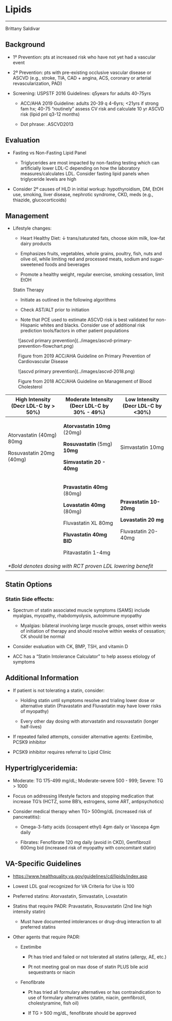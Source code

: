 # Lipids

---

Brittany Saldivar

## Background

- 1º Prevention: pts at increased risk who have not yet had a vascular
    event

- 2º Prevention: pts with pre-existing occlusive vascular disease or
    ASCVD (e.g., stroke, TIA, CAD + angina, ACS, coronary or arterial
    revascularization, PAD)

- Screening: USPSTF 2016 Guidelines: q5years for adults 40-75yrs

    - ACC/AHA 2019 Guideline: adults 20-39 q 4-6yrs; <21yrs if strong fam
        hx; 40-75 “routinely” assess CV risk and calculate 10 yr ASCVD risk
        (lipid pnl q3-12 months)

    - Dot phrase: .ASCVD2013

## Evaluation

- Fasting vs Non-Fasting Lipid Panel

    - Triglycerides are most impacted by non-fasting testing which can
        artificially lower LDL-C depending on how the laboratory
        measures/calculates LDL. Consider fasting lipid panels when
        triglyceride levels are high

- Consider 2º causes of HLD in initial workup: hypothyroidism, DM,
    EtOH use, smoking, liver disease, nephrotic syndrome, CKD, meds
    (e.g., thiazide, glucocorticoids)

## Management

- Lifestyle changes:

    - Heart Healthy Diet: ↓ trans/saturated fats, choose skim milk,
        low-fat dairy products

    - Emphasizes fruits, vegetables, whole grains, poultry, fish, nuts and
        olive oil, while limiting red and processed meats, sodium and
        sugar-sweetened foods and beverages

    - Promote a healthy weight, regular exercise, smoking cessation, limit
        EtOH

    Statin Therapy

    - Initiate as outlined in the following algorithms

    - Check AST/ALT prior to initiation

    - Note that PCE used to estimate ASCVD risk is best validated for
        non-Hispanic whites and blacks. Consider use of additional risk
        prediction tools/factors in other patient populations


<figure markdown>
  ![ascvd primary prevention](../images/ascvd-primary-prevention-flowchart.png)
  <figcaption markdown>

Figure from 2019 ACC/AHA Guideline on Primary Prevention of
Cardiovascular Disease

</figcaption>
</figure>


<figure markdown>
  ![ascvd primary prevention](../images/ascvd-2018.png)
  <figcaption markdown>

Figure from 2018 ACC/AHA Guideline on Management of Blood Cholesterol

</figcaption>
</figure>

<table>
<colgroup>
<col style="width: 34%" />
<col style="width: 35%" />
<col style="width: 30%" />
</colgroup>
<thead>
<tr class="header">
<th>High Intensity<br />
(Decr LDL-C by &gt; 50%)</th>
<th>Moderate Intensity<br />
(Decr LDL-C by 30% - 49%)</th>
<th>Low Intensity<br />
(Decr LDL-C by &lt;30%)</th>
</tr>
</thead>
<tbody>
<tr class="odd">
<td><p>Atorvastatin (40mg) 80mg</p>
<p>Rosuvastatin 20mg (40mg)</p></td>
<td><p><strong>Atorvastatin 10mg</strong> (20mg)</p>
<p><strong>Rosuvastatin</strong> (5mg) <strong>10mg</strong></p>
<p><strong>Simvastatin 20 - 40mg</strong></p></td>
<td>Simvastatin 10mg</td>
</tr>
<tr class="even">
<td></td>
<td><p><strong>Pravastatin 40mg</strong> (80mg)</p>
<p><strong>Lovastatin 40mg</strong> (80mg)</p>
<p>Fluvastatin XL 80mg</p>
<p><strong>Fluvastatin 40mg BID</strong></p>
<p>Pitavastatin 1-4mg</p></td>
<td><p><strong>Pravastatin 10-20mg</strong></p>
<p><strong>Lovastatin 20 mg</strong></p>
<p>Fluvastatin 20-40mg</p></td>
</tr>
<tr class="odd">
<td colspan="3"><em>*Bold denotes dosing with RCT proven LDL lowering
benefit</em></td>
</tr>
</tbody>
</table>

## Statin Options

### Statin Side effects:

- Spectrum of statin associated muscle symptoms (SAMS) include
    myalgias, myopathy, rhabdomyolysis, autoimmune myopathy

    - Myalgias: bilateral involving large muscle groups, onset within
        weeks of initiation of therapy and should resolve within weeks of
        cessation; CK should be normal

- Consider evaluation with CK, BMP, TSH, and vitamin D

- ACC has a “Statin Intolerance Calculator” to help assess etiology of
    symptoms

## Additional Information

- If patient is not tolerating a statin, consider:

    - Holding statin until symptoms resolve and trialing lower dose or
        alternative statin (Pravastatin and Fluvastatin may have lower risks
        of myopathy)

    - Every other day dosing with atorvastatin and rosuvastatin (longer
        half-lives)

- If repeated failed attempts, consider alternative agents: Ezetimibe,
    PCSK9 inhibitor

- PCSK9 inhibitor requires referral to Lipid Clinic

## Hypertriglyceridemia:

- Moderate: TG 175-499 mg/dL; Moderate-severe 500 - 999; Severe: TG >
    1000

- Focus on addressing lifestyle factors and stopping medication that
    increase TG’s (HCTZ, some BB’s, estrogens, some ART, antipsychotics)

- Consider medical therapy when TG> 500mg/dL (increased risk of
    pancreatitis):

    - Omega-3-fatty acids (icosapent ethyl) 4gm daily or Vascepa 4gm
        daily

    - Fibrates: Fenofibrate 120 mg daily (avoid in CKD), Gemfibrozil 600mg
        bid (increased risk of myopathy with concomitant statin)

## VA-Specific Guidelines

- <https://www.healthquality.va.gov/guidelines/cd/lipids/index.asp>

- Lowest LDL goal recognized for VA Criteria for Use is 100

- Preferred statins: Atorvastatin, Simvastatin, Lovastatin

- Statins that require PADR: Pravastatin, Rosuvastatin (2nd line high
    intensity statin)

    - Must have documented intolerances or drug-drug interaction to all
        preferred statins

- Other agents that require PADR:

    - Ezetimibe

        - Pt has tried and failed or not tolerated all statins (allergy,
            AE, etc.)

        - Pt not meeting goal on max dose of statin PLUS bile acid
            sequestrants or niacin

    - Fenofibrate

        - Pt has tried all formulary alternatives or has contraindication
            to use of formulary alternatives (statin, niacin, gemfibrozil,
            cholestyramine, fish oil)

        - If TG > 500 mg/dL, fenofibrate should be approved
